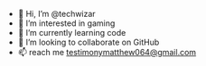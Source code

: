- 👋 Hi, I’m @techwizar
- 👀 I’m interested in gaming
- 🌱 I’m currently learning code
- 💞️ I’m looking to collaborate on GitHub
- 📫 reach me testimonymatthew064@gmail.com

<!---
techwizar/techwizar is a ✨ special ✨ repository because its `README.md` (this file) appears on your GitHub profile.
You can click the Preview link to take a look at your changes.
--->
